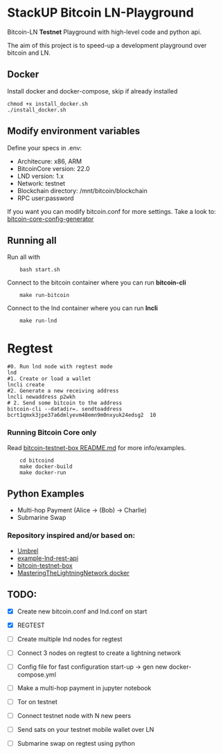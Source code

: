 # StackUP Bitcoin LN-Playground 

Bitcoin-LN **Testnet** Playground with high-level code and python api.

The aim of this project is to speed-up a development playground over bitcoin and LN.


## Docker 
Install docker and docker-compose, skip if already installed 
```
chmod +x install_docker.sh
./install_docker.sh
```

## Modify environment variables
Define your specs in .env: 

 - Architecure: x86, ARM
 - BitcoinCore version: 22.0
 - LND version: 1.x
 - Network: testnet
 - Blockchain directory: /mnt/bitcoin/blockchain
 - RPC user:password

If you want you can modify bitcoin.conf for more settings. Take a look to: [bitcoin-core-config-generator](https://jlopp.github.io/bitcoin-core-config-generator/)

## Running all
Run all with 

```
    bash start.sh  
```
Connect to the bitcoin container where you can run **bitcoin-cli**
```
    make run-bitcoin
```
Connect to the lnd container where you can run **lncli**
```
    make run-lnd
```

# Regtest 
```
#0. Run lnd node with regtest mode
lnd
#1. Create or load a wallet
lncli create
#2. Generate a new receiving address
lncli newaddress p2wkh
# 2. Send some bitcoin to the address
bitcoin-cli --datadir=. sendtoaddress bcrt1qmxk3jpe37a6dmlyevm48emn9m0nxyuk24edsg2  10 
```

### Running Bitcoin Core only
Read [bitcoin-testnet-box README.md](bitcoind/README.md) for more info/examples. 
```
    cd bitcoind
    make docker-build
    make docker-run
```

## Python Examples
- Multi-hop Payment (Alice -> (Bob) -> Charlie)
- Submarine Swap

### Repository inspired and/or based on: 
- [Umbrel](https://github.com/getumbrel/umbrel)
- [example-lnd-rest-api](https://github.com/kadokko/example-lnd-rest-api)
- [bitcoin-testnet-box](https://github.com/freewil/bitcoin-testnet-box)
- [MasteringTheLightningNetwork docker](https://github.com/lnbook/lnbook/tree/develop/code/docker)

## TODO: 
- [X] Create new bitcoin.conf and lnd.conf on start 
- [X] REGTEST
- [ ]  Create multiple lnd nodes for regtest
- [ ]  Connect 3 nodes on regtest to create a lightning network 
- [ ]  Config file for fast configuration start-up -> gen new docker-compose.yml
- [ ]  Make a multi-hop payment in jupyter notebook
- [ ]  Tor on testnet
- [ ]  Connect testnet node with N new peers
- [ ]  Send sats on your testnet mobile wallet over LN 
- [ ]  Submarine swap on regtest using python 
  